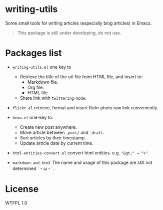 # writing-utils
Some small tools for writing articles (especially blog articles) in Emacs.
> This package is still under developing, do not use.

# Packages list
- `writing-utils.el` one key to
    - Retrieve the title of the url file from HTML file, and insert to:
        - Markdown file.
        - Org file.
        - HTML file.
    - Share link with `twittering-mode`.

- `flickr.el` retrieve, format and insert flickr photo raw link conveniently.

- `hexo.el` one-key to:
    - Create new post anywhere.
    - Move article between `_post/` and `_draft`. 
    - Sort articles by their timestamp.
    - Update article date by current time.

- `html-entities-convert.el` convert html entities. e.g. `"&gt;" → ">"`

- `markdown-and-html` The name and usage of this package are still not determined ˊ・ω・ˋ.

# License
WTFPL 1.0
